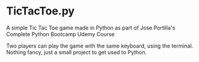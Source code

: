 # TicTacToe.py
A simple Tic Tac Toe game made in Python as part of Jose Portilla's Complete Python Bootcamp Udemy Course

Two players can play the game with the same keyboard, using the terminal. Nothing fancy,  just a small project to get used to Python.
